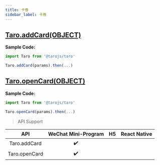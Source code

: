 ```yaml
---
title: 卡券
sidebar_label: 卡券
---
```


## [Taro.addCard(OBJECT)](./addCard.md)

**Sample Code:**

```jsx
import Taro from '@tarojs/taro'

Taro.addCard(params).then(...)
```

## [Taro.openCard(OBJECT)](./openCard.md)

**Sample Code:**

```jsx
import Taro from '@tarojs/taro'

Taro.openCard(params).then(...)
```

> API Support

| API | WeChat Mini-Program | H5 | React Native |
| :-: | :-: | :-: | :-: |
| Taro.addCard | ✔️ |  |  |
| Taro.openCard | ✔️ |  |  |
